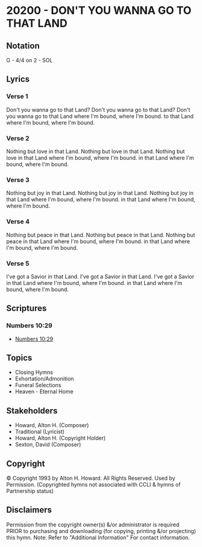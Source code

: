 # 20200 - DON'T YOU WANNA GO TO THAT LAND

## Notation

G - 4/4 on 2 - SOL

## Lyrics

### Verse 1

Don't you wanna go to that Land? Don't you wanna go to that Land? Don't you wanna go to that Land where I'm bound, where I'm bound. to that Land where I'm bound, where I'm bound.

### Verse 2

Nothing but love in that Land. Nothing but love in that Land. Nothing but love in that Land where I'm bound, where I'm bound. in that Land where I'm bound, where I'm bound.

### Verse 3

Nothing but joy in that Land. Nothing but joy in that Land. Nothing but joy in that Land where I'm bound, where I'm bound. in that Land where I'm bound, where I'm bound.

### Verse 4

Nothing but peace in that Land. Nothing but peace in that Land. Nothing but peace in that Land where I'm bound, where I'm bound. in that Land where I'm bound, where I'm bound.

### Verse 5

I've got a Savior in that Land. I've got a Savior in that Land. I've got a Savior in that Land where I'm bound, where I'm bound. in that Land where I'm bound, where I'm bound.


## Scriptures

### Numbers 10:29

- [Numbers 10:29](https://www.biblegateway.com/passage/?search=Numbers%2010%3A29)


## Topics

- Closing Hymns
- Exhortation/Admonition
- Funeral Selections
- Heaven - Eternal Home

## Stakeholders

- Howard, Alton H. (Composer)
- Traditional (Lyricist)
- Howard, Alton H. (Copyright Holder)
- Sexton, David (Composer)

## Copyright

© Copyright 1993 by Alton H. Howard. All Rights Reserved. Used by Permission.
(Copyrighted hymns not associated with CCLI & hymns of Partnership status)

## Disclaimers

Permission from the copyright owner(s) &/or administrator is required PRIOR to purchasing and downloading (for copying, printing &/or projecting) this hymn.
Note: Refer to "Additional Information" For contact information.

